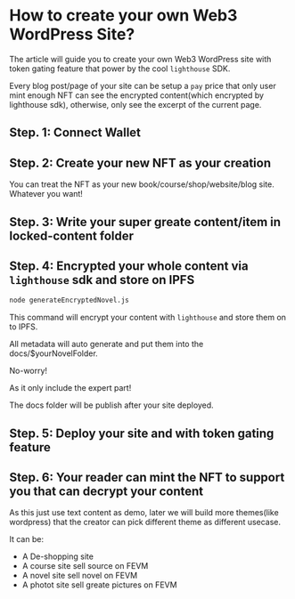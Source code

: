 # How to create your own Web3 WordPress Site?

The article will guide you to create your own Web3 WordPress site with token gating feature that power by the cool `lighthouse` SDK.

Every blog post/page of your site can be setup a `pay` price that only user mint enough NFT can see the encrypted content(which encrypted by lighthouse sdk), otherwise, only see the excerpt of the current page.

## Step. 1: Connect Wallet

<BtnConnectWallet />

## Step. 2: Create your new NFT as your creation

You can treat the NFT as your new book/course/shop/website/blog site. Whatever you want!
<BtnNewNovel />

## Step. 3: Write your super greate content/item in locked-content folder

## Step. 4: Encrypted your whole content via `lighthouse` sdk and store on IPFS

```sh
node generateEncryptedNovel.js
```

This command will encrypt your content with `lighthouse` and store them on to IPFS.

All metadata will auto generate and put them into the docs/$yourNovelFolder.

No-worry!

As it only include the expert part!

The docs folder will be publish after your site deployed.

## Step. 5: Deploy your site and with token gating feature

## Step. 6: Your reader can mint the NFT to support you that can decrypt your content

As this just use text content as demo, later we will build more themes(like wordpress) that the creator can pick different theme as different usecase.

It can be:

* A De-shopping site
* A course site sell source on FEVM
* A novel site sell novel on FEVM
* A photot site sell greate pictures on FEVM
